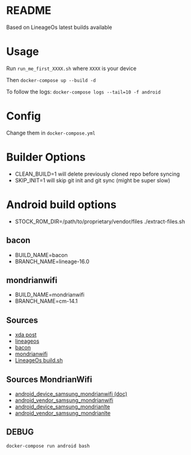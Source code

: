 # README #

Based on LineageOs latest builds available

# Usage
Run `run_me_first_XXXX.sh` where `XXXX` is your device

Then `docker-compose up --build -d`

To follow the logs: `docker-compose logs --tail=10 -f android`

# Config
Change them in `docker-compose.yml`

# Builder Options
* CLEAN_BUILD=1 will delete previously cloned repo before syncing
* SKIP_INIT=1 will skip git init and git sync (might be super slow)

# Android build options
* STOCK_ROM_DIR=/path/to/proprietary/vendor/files ./extract-files.sh

## bacon
* BUILD_NAME=bacon
* BRANCH_NAME=lineage-16.0

## mondrianwifi
* BUILD_NAME=mondrianwifi
* BRANCH_NAME=cm-14.1

## Sources
* [xda post](https://forum.xda-developers.com/t/rom-t320-t325-unofficial-lineageos-17-1-android-10-0-q-20200815.4014565/) 
* [lineageos](https://github.com/LineageOS/android)
* [bacon](https://wiki.lineageos.org/devices/bacon/build)
* [mondrianwifi](https://wiki.lineageos.org/devices/mondrianwifi/build)
* [LineageOs build.sh](https://github.com/lineageos-infra/build-config/blob/lineage-16.0/android/build.sh)

## Sources MondrianWifi
* [android_device_samsung_mondrianwifi (doc)](https://github.com/Valera1978/android_device_samsung_mondrianwifi)
* [android_vendor_samsung_mondrianwifi](https://github.com/Valera1978/android_vendor_samsung_mondrianwifi)
* [android_device_samsung_mondrianlte](https://github.com/Valera1978/android_device_samsung_mondrianlte)
* [android_vendor_samsung_mondrianlte](https://github.com/Valera1978/android_vendor_samsung_mondrianlte)


## DEBUG

`docker-compose run android bash`